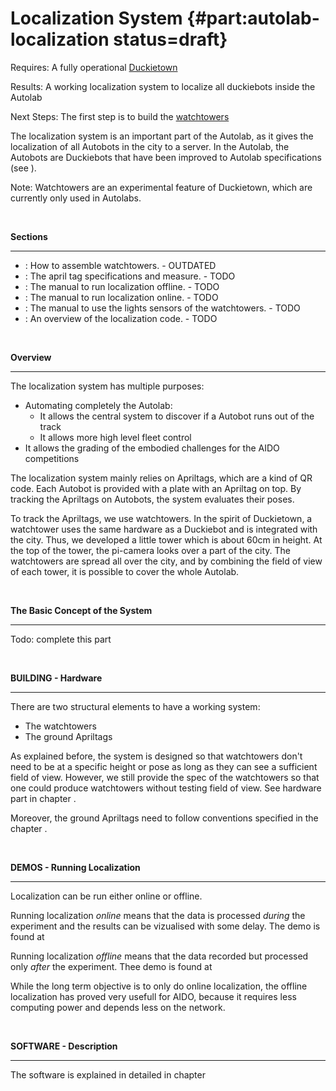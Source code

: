 # Localization System {#part:autolab-localization status=draft}

<div class='requirements' markdown="1">

Requires: A fully operational [Duckietown](+opmanual_duckietown#duckietowns)

Results: A working localization system to localize all duckiebots inside the Autolab

Next Steps: The first step is to build the [watchtowers](#localization-watchtower-hardware)
</div>


The localization system is an important part of the Autolab, as it gives the localization of all Autobots in the city to a server. In the Autolab, the Autobots are Duckiebots that have been improved to Autolab specifications (see [](#autolab-autobot-specs)).

Note: Watchtowers are an experimental feature of Duckietown, which are currently only used in Autolabs.

$~$

**Sections**

___

* [](#localization-watchtower-hardware): How to assemble watchtowers. - OUTDATED
* [](#localization-apriltags-specs): The april tag specifications and measure. - TODO
* [](#localization-offline): The manual to run localization offline. - TODO
* [](#localization-online): The manual to run localization online. - TODO
* [](#light-sensors): The manual to use the lights sensors of the watchtowers. - TODO
* [](#localization-software): An overview of the localization code. - TODO

$~$

**Overview**

___
The localization system has multiple purposes: 

* Automating completely the Autolab:
  * It allows the central system to discover if a Autobot runs out of the track
  * It allows more high level fleet control
* It allows the grading of the embodied challenges for the AIDO competitions

The localization system mainly relies on Apriltags, which are a kind of QR code. Each Autobot is provided with a plate with an Apriltag on top. By tracking the Apriltags on Autobots, the system evaluates their poses.

To track the Apriltags, we use watchtowers. In the spirit of Duckietown, a watchtower uses the same hardware as a Duckiebot and is integrated with the city. Thus, we developed a little tower which is about 60cm in height. At the top of the tower, the  pi-camera looks over a part of the city. The watchtowers are spread all over the city, and by combining the field of view of each tower, it is possible to cover the whole Autolab.

$~$

**The Basic Concept of the System**
___


Todo: complete this part

$~$

**BUILDING - Hardware**
___

There are two structural elements to have a working system:

* The watchtowers
* The ground Apriltags

As explained before, the system is designed so that watchtowers don't need to be at a specific height or pose as long as they can see a sufficient field of view. However, we still provide the spec of the watchtowers so that one could produce watchtowers without testing field of view. See hardware part in chapter [](#localization-watchtower-hardware).

Moreover, the ground Apriltags need to follow conventions specified in the chapter [](#localization-apriltags-specs).


$~$

**DEMOS - Running Localization**
___


Localization can be run either online or offline.

Running localization _online_ means that the data is processed _during_ the experiment and the results can be vizualised with some delay. The demo is found at [](#localization-online)

Running localization _offline_ means that the data recorded but processed only _after_ the experiment. Thee demo is found at [](#localization-offline)

While the long term objective is to only do online localization, the offline localization has proved very usefull for AIDO, because it requires less computing power and depends less on the network.

$~$

**SOFTWARE - Description**
___


The software is explained in detailed in chapter [](#localization-software)
